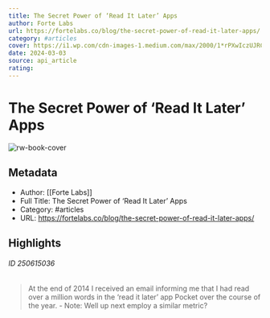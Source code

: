 ```yaml
---
title: The Secret Power of ‘Read It Later’ Apps
author: Forte Labs
url: https://fortelabs.co/blog/the-secret-power-of-read-it-later-apps/
category: #articles
cover: https://i1.wp.com/cdn-images-1.medium.com/max/2000/1*rPXwIczUJRCE54v8FfAHGw.jpeg?resize=900%2C380&ssl=1
date: 2024-03-03
source: api_article
rating:
---
```

# The Secret Power of ‘Read It Later’ Apps

![rw-book-cover](https://i1.wp.com/cdn-images-1.medium.com/max/2000/1*rPXwIczUJRCE54v8FfAHGw.jpeg?resize=900%2C380&ssl=1)

## Metadata
- Author: [[Forte Labs]]
- Full Title: The Secret Power of ‘Read It Later’ Apps
- Category: #articles
- URL: https://fortelabs.co/blog/the-secret-power-of-read-it-later-apps/

## Highlights
###### ID 250615036
> At the end of 2014 I received an email informing me that I had read over a million words in the ‘read it later’ app Pocket over the course of the year.
    - Note: Well up next employ a similar metric?
    
